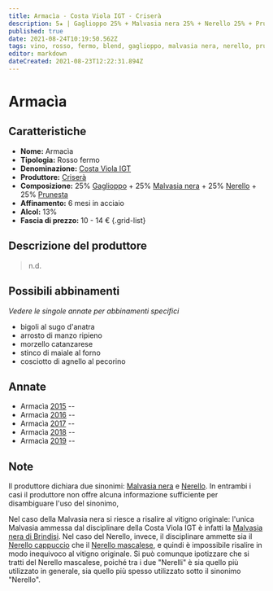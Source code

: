 ```yaml
---
title: Armacìa - Costa Viola IGT - Criserà
description: 5★ | Gaglioppo 25% + Malvasia nera 25% + Nerello 25% + Prunesta 25%| Calabria (IT)
published: true
date: 2021-08-24T10:19:50.562Z
tags: vino, rosso, fermo, blend, gaglioppo, malvasia nera, nerello, prunesta, italia, calabria, bigoli al sugo d'anatra, arrosto di manzo ripieno, morzello catanzarese, stinco di maiale al forno, cosciotto di agnello al pecorino, 10 - 14 €, 5 stelle 
editor: markdown
dateCreated: 2021-08-23T12:22:31.894Z
---
```


 # Armacìa

## Caratteristiche
- **Nome:** Armacìa
- **Tipologia:** Rosso fermo
- **Denominazione:** [Costa Viola IGT](/denominazioni/Italia/Calabria/IGT/Costa-Viola)
- **Produttore:** [Criserà](/produttori/Italia/Calabria/Crisera)
- **Composizione:** 25% [Gaglioppo](/vitigni/Italia/bacca-nera/gaglioppo) + 25% [Malvasia nera](/vitigni/Italia/bacca-nera/malvasia-nera) + 25% [Nerello](/vitigni/Italia/bacca-nera/nerello) + 25% [Prunesta](/vitigni/Italia/bacca-nera/prunesta)
- **Affinamento:** 6 mesi in acciaio
- **Alcol:** 13%
- **Fascia di prezzo:** 10 - 14 €
{.grid-list}

## Descrizione del produttore

> n.d.

## Possibili abbinamenti
*Vedere le singole annate per abbinamenti specifici*

- bigoli al sugo d'anatra
- arrosto di manzo ripieno
- morzello catanzarese
- stinco di maiale al forno
- cosciotto di agnello al pecorino

## Annate
- Armacìa [2015](vini/Italia/Calabria/Crisera/Armacia/2015) -- <span class="star-3"></span>
- Armacìa [2016](vini/Italia/Calabria/Crisera/Armacia/2016) -- <span class="star-3"></span>
- Armacìa [2017](vini/Italia/Calabria/Crisera/Armacia/2017) -- <span class="star-2"></span>
- Armacìa [2018](vini/Italia/Calabria/Crisera/Armacia/2018) -- <span class="star-5"></span>
- Armacìa [2019](vini/Italia/Calabria/Crisera/Armacia/2019) -- <span class="star-3"></span>

## Note
Il produttore dichiara due sinonimi: [Malvasia nera](/vitigni/Italia/bacca-nera/malvasia-nera) e [Nerello](/vitigni/Italia/bacca-nera/nerello). In entrambi i casi il produttore non offre alcuna informazione sufficiente per disambiguare l'uso del sinonimo, 

Nel caso della Malvasia nera si riesce a risalire al vitigno originale: l'unica Malvasia ammessa dal disciplinare della Costa Viola IGT è infatti la [Malvasia nera di Brindisi](/vitigni/Italia/bacca-nera/malvasia-nera-di-brindisi). Nel caso del Nerello, invece, il disciplinare ammette sia il [Nerello cappuccio](/vitigni/Italia/bacca-nera/nerello-cappuccio) che il [Nerello mascalese](/vitigni/Italia/bacca-nera/nerello-mascalese), e quindi è impossibile risalire in modo inequivoco al vitigno originale. Si può comunque ipotizzare che si tratti del Nerello mascalese, poiché tra i due "Nerelli" è sia quello più utilizzato in generale, sia quello più spesso utilizzato sotto il sinonimo "Nerello".